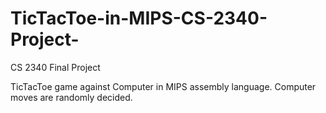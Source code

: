 # TicTacToe-in-MIPS-CS-2340-Project-
CS 2340 Final Project

TicTacToe game against Computer in MIPS assembly language. Computer moves are randomly decided. 
